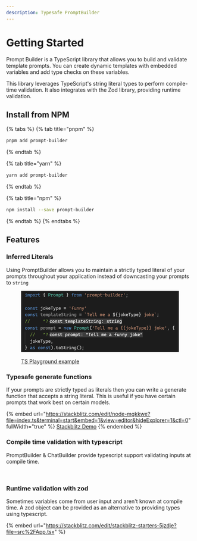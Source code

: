 ```yaml
---
description: Typesafe PromptBuilder
---
```


# Getting Started

Prompt Builder is a TypeScript library that allows you to build and validate template prompts. You can create dynamic templates with embedded variables and add type checks on these variables.

This library leverages TypeScript's string literal types to perform compile-time validation. It also integrates with the Zod library, providing runtime validation.

## Install from NPM

{% tabs %}
{% tab title="pnpm" %}
```bash
pnpm add prompt-builder
```
{% endtab %}

{% tab title="yarn" %}
```bash
yarn add prompt-builder
```
{% endtab %}

{% tab title="npm" %}
```bash
npm install --save prompt-builder
```
{% endtab %}
{% endtabs %}

## Features

### Inferred Literals

Using PromptBuilder allows you to maintain a strictly typed literal of your prompts throughout your application instead of downcasting your prompts to `string`

<figure><img src=".gitbook/assets/image (5).png" alt=""><figcaption><p><a href="https://www.typescriptlang.org/play?ts=5.0.4#code/JYWwDg9gTgLgBAbzgBShc8C+cBmaRwDkY+YMAtAEYCuwANgCYCmUhA3AFAcDGEAdgGd4AKwgBrJgBUAnmCZwAvERzU+faYR78hcGE3B0AhnoDKMKMD4BzRXAAGkpnTpwQ8w3AAkCURJlzsXyY7TgB6ULhIyIA9AH4tQXgSdDJbPiYAdxRSGAAKQkdnV3dEH3EpWSZMQPLCABpEDkjwqLimuCD-JjqObEMBOF5EgEoAOhgIMwtrXOHODiA">TS Playground example</a></p></figcaption></figure>

### Typesafe generate functions

If your prompts are strictly typed as literals then you can write a generate function that accepts a string literal. This is useful if you have certain prompts that work best on certain models.

{% embed url="https://stackblitz.com/edit/node-mgkkwe?file=index.ts&terminal=start&embed=1&view=editor&hideExplorer=1&ctl=0" fullWidth="true" %}
[Stackblitz Demo](https://stackblitz.com/edit/node-mgkkwe?file=index.ts\&terminal=start)
{% endembed %}

### Compile time validation with typescript

PromptBuilder & ChatBuilder provide typescript support validating inputs at compile time.

&#x20;

<figure><img src=".gitbook/assets/ChatBuilder.gif" alt=""><figcaption></figcaption></figure>

### Runtime validation with zod

Sometimes variables come from user input and aren't known at compile time. A zod object can be provided as an alternative to providing types using typescript.

{% embed url="https://stackblitz.com/edit/stackblitz-starters-5jzdje?file=src%2FApp.tsx" %}
